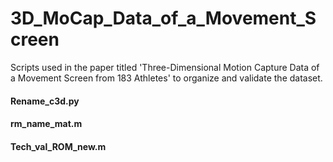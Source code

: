 # 3D_MoCap_Data_of_a_Movement_Screen
Scripts used in the paper titled 'Three-Dimensional Motion Capture Data of a Movement Screen from 183 Athletes' to organize and validate the dataset.

#### Rename_c3d.py

#### rm_name_mat.m

#### Tech_val_ROM_new.m

